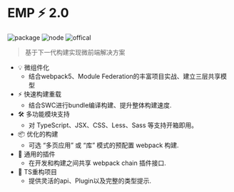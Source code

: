 # EMP ⚡ 2.0
![package](https://img.shields.io/npm/v/@efox/emp.svg) 
![node](https://img.shields.io/node/v/@efox/emp.svg)
![offical](https://img.shields.io/badge/EMP.Document-v2-blue?link=https://emp2.netlify.app&link=https://emp2.netlify.app)


> 基于下一代构建实现微前端解决方案
+ 💡 微组件化
  - 结合webpack5、Module Federation的丰富项目实战、建立三层共享模型
+ ⚡️ 快速构建重载
  - 结合SWC进行bundle编译构建、提升整体构建速度.
+ 🛠️ 多功能模块支持
  - 对 TypeScript、JSX、CSS、Less、Sass 等支持开箱即用。
+ 📦 优化的构建
  - 可选 “多页应用” 或 “库” 模式的预配置 webpack 构建.
+ 🔩 通用的插件
  - 在开发和构建之间共享 webpack chain 插件接口.
+ 🔑 TS重构项目
  - 提供灵活的api、Plugin以及完整的类型提示.


